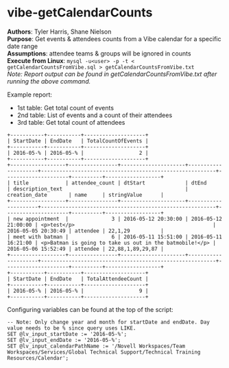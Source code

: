 # vibe-getCalendarCounts


<b>Authors</b>: 
Tyler Harris, Shane Nielson
<br><b>Purpose</b>: 
Get events & attendees counts from a Vibe calendar for a specific date range
<br><b>Assumptions</b>: attendee teams & groups will be ignored in counts
<br><b>Execute from Linux</b>:
```mysql -u<user> -p -t < getCalendarCountsFromVibe.sql > getCalendarCountsFromVibe.txt```
<br><i>Note: Report output can be found in getCalendarCountsFromVibe.txt after running the above command.</i>

Example report:
- 1st table: Get total count of events
- 2nd table: List of events and a count of their attendees
- 3rd table: Get total count of attendees
```
+-----------+-----------+--------------------+
| StartDate | EndDate   | TotalCountOfEvents |
+-----------+-----------+--------------------+
| 2016-05-% | 2016-05-% |                  2 |
+-----------+-----------+--------------------+
+------------------+----------------+---------------------+---------------------+---------------------------------------------------------+---------------------+----------+------------------+
| title            | attendee_count | dtStart             | dtEnd               | description_text                                        | creation_date       | name     | stringValue      |
+------------------+----------------+---------------------+---------------------+---------------------------------------------------------+---------------------+----------+------------------+
| new appointment  |              3 | 2016-05-12 20:30:00 | 2016-05-12 21:00:00 | <p>test</p>                                             | 2016-05-05 20:30:49 | attendee | 22,1,29          |
| meet with batman |              6 | 2016-05-11 15:51:00 | 2016-05-11 16:21:00 | <p>Batman is going to take us out in the batmobile!</p> | 2016-05-06 15:52:49 | attendee | 22,88,1,89,29,87 |
+------------------+----------------+---------------------+---------------------+---------------------------------------------------------+---------------------+----------+------------------+
+-----------+-----------+--------------------+
| StartDate | EndDate   | TotalAttendeeCount |
+-----------+-----------+--------------------+
| 2016-05-% | 2016-05-% |                  9 |
+-----------+-----------+--------------------+
```

Configuring variables can be found at the top of the script:
```
-- Note: Only change year and month for startDate and endDate. Day value needs to be % since query uses LIKE.
SET @lv_input_startDate := '2016-05-%'; 
SET @lv_input_endDate := '2016-05-%';
SET @lv_input_calendarPathName := '/Novell Workspaces/Team Workspaces/Services/Global Technical Support/Technical Training Resources/Calendar';
```
